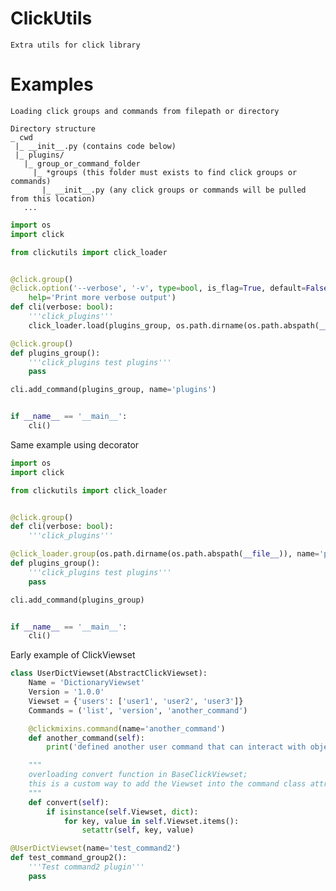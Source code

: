 # ClickUtils

    Extra utils for click library

# Examples

    Loading click groups and commands from filepath or directory

    Directory structure
    _ cwd
     |_ __init__.py (contains code below)
     |_ plugins/
       |_ group_or_command_folder
         |_ *groups (this folder must exists to find click groups or commands)
           |_ __init__.py (any click groups or commands will be pulled from this location)
       ...
    

```python
import os
import click

from clickutils import click_loader


@click.group()
@click.option('--verbose', '-v', type=bool, is_flag=True, default=False,
    help='Print more verbose output')
def cli(verbose: bool):
    '''click_plugins'''
    click_loader.load(plugins_group, os.path.dirname(os.path.abspath(__file__)), verbose=verbose)

@click.group()
def plugins_group():
    '''click_plugins test plugins'''
    pass

cli.add_command(plugins_group, name='plugins')


if __name__ == '__main__':
    cli()
```


Same example using decorator
```python
import os
import click

from clickutils import click_loader


@click.group()
def cli(verbose: bool):
    '''click_plugins'''

@click_loader.group(os.path.dirname(os.path.abspath(__file__)), name='plugins')
def plugins_group():
    '''click_plugins test plugins'''
    pass

cli.add_command(plugins_group)


if __name__ == '__main__':
    cli()
```

Early example of ClickViewset
```python
class UserDictViewset(AbstractClickViewset):
    Name = 'DictionaryViewset'
    Version = '1.0.0'
    Viewset = {'users': ['user1', 'user2', 'user3']}
    Commands = ('list', 'version', 'another_command')

    @clickmixins.command(name='another_command')
    def another_command(self):
        print('defined another user command that can interact with object (self) which contains Viewset attributes')

    """
    overloading convert function in BaseClickViewset; 
    this is a custom way to add the Viewset into the command class attributes
    """
    def convert(self):
        if isinstance(self.Viewset, dict):
            for key, value in self.Viewset.items():
                setattr(self, key, value)

@UserDictViewset(name='test_command2')
def test_command_group2():
    '''Test command2 plugin'''
    pass
```

